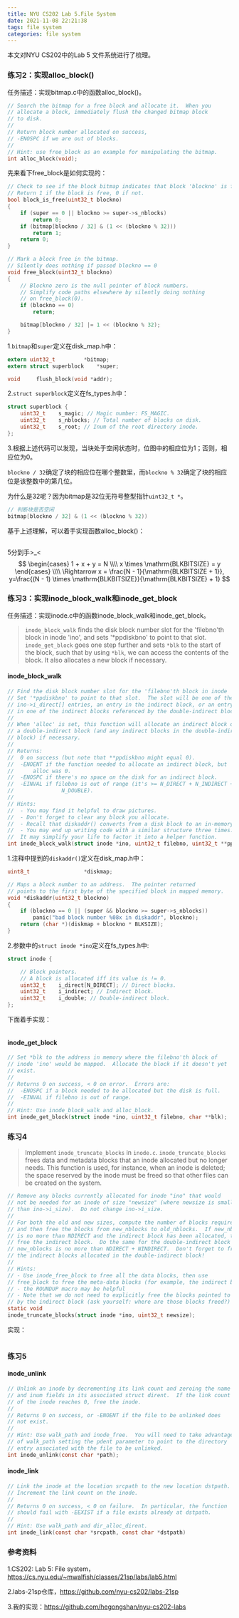 ```yaml
---
title: NYU CS202 Lab 5.File System
date: 2021-11-08 22:21:38
tags: file system
categories: file system
---
```


本文对NYU CS202中的Lab 5 文件系统进行了梳理。

<!--more-->

### 练习2：实现alloc_block()

任务描述：实现bitmap.c中的函数alloc_block()。

```c
// Search the bitmap for a free block and allocate it.  When you
// allocate a block, immediately flush the changed bitmap block
// to disk.
//
// Return block number allocated on success,
// -ENOSPC if we are out of blocks.
//
// Hint: use free_block as an example for manipulating the bitmap.
int alloc_block(void);
```

先来看下free_block是如何实现的：

```c
// Check to see if the block bitmap indicates that block 'blockno' is free.
// Return 1 if the block is free, 0 if not.
bool block_is_free(uint32_t blockno)
{
    if (super == 0 || blockno >= super->s_nblocks)
        return 0;
    if (bitmap[blockno / 32] & (1 << (blockno % 32)))
        return 1;
    return 0;
}

// Mark a block free in the bitmap. 
// Silently does nothing if passed blockno == 0
void free_block(uint32_t blockno)
{
    // Blockno zero is the null pointer of block numbers.
    // Simplify code paths elsewhere by silently doing nothing
    // on free_block(0).
    if (blockno == 0)
        return;

    bitmap[blockno / 32] |= 1 << (blockno % 32);
}
```

1.`bitmap`和`super`定义在disk_map.h中：

```c
extern uint32_t			*bitmap;
extern struct superblock	*super;

void	 flush_block(void *addr);
```

2.`struct superblock`定义在fs_types.h中：

```c
struct superblock {
    uint32_t	s_magic; // Magic number: FS_MAGIC.
    uint32_t	s_nblocks; // Total number of blocks on disk.
    uint32_t	s_root; // Inum of the root directory inode.
};
```

3.根据上述代码可以发现，当块处于空闲状态时，位图中的相应位为1；否则，相应位为0。

`blockno / 32`确定了块的相应位在哪个整数里，而`blockno % 32`确定了块的相应位是该整数中的第几位。

为什么是32呢？因为bitmap是32位无符号整型指针`uint32_t *`。

```c
// 判断块是否空闲
bitmap[blockno / 32] & (1 << (blockno % 32))
```

基于上述理解，可以着手实现函数alloc_block()：

```c

```

5分到手>_<
$$
\begin{cases}
1 + x + y = N \\\\
x \times \mathrm{BLKBITSIZE} = y
\end{cases} \\\\
\Rightarrow x = \frac{N - 1}{\mathrm{BLKBITSIZE + 1}}, y=\frac{(N - 1) \times \mathrm{BLKBITSIZE}}{\mathrm{BLKBITSIZE} + 1}
$$


### 练习3：实现inode_block_walk和inode_get_block

任务描述：实现inode.c中的函数inode_block_walk和inode_get_block。

> `inode_block_walk`  finds the disk block number slot for the 'filebno'th block in inode 'ino', and sets '*ppdiskbno' to point to that slot. `inode_get_block` goes one step further and sets `*blk` to the start of the block, such that by using `*blk`, we can access the contents of the block. It also allocates a new block if necessary.

#### inode_block_walk

```c
// Find the disk block number slot for the 'filebno'th block in inode 'ino'.
// Set '*ppdiskbno' to point to that slot.  The slot will be one of the
// ino->i_direct[] entries, an entry in the indirect block, or an entry
// in one of the indirect blocks referenced by the double-indirect block.
//
// When 'alloc' is set, this function will allocate an indirect block or
// a double-indirect block (and any indirect blocks in the double-indirect
// block) if necessary.
//
// Returns:
//	0 on success (but note that **ppdiskbno might equal 0).
//	-ENOENT if the function needed to allocate an indirect block, but
//		alloc was 0.
//	-ENOSPC if there's no space on the disk for an indirect block.
//	-EINVAL if filebno is out of range (it's >= N_DIRECT + N_INDIRECT +
//               N_DOUBLE).
//
// Hints:
//  - You may find it helpful to draw pictures.
//  - Don't forget to clear any block you allocate.
//  - Recall that diskaddr() converts from a disk block to an in-memory address
//  - You may end up writing code with a similar structure three times.
//  It may simplify your life to factor it into a helper function. 
int inode_block_walk(struct inode *ino, uint32_t filebno, uint32_t **ppdiskbno, bool alloc);
```

1.注释中提到的`diskaddr()`定义在disk_map.h中：

```c
uint8_t                 *diskmap;

// Maps a block number to an address.  The pointer returned
// points to the first byte of the specified block in mapped memory.
void *diskaddr(uint32_t blockno)
{
    if (blockno == 0 || (super && blockno >= super->s_nblocks))
        panic("bad block number %08x in diskaddr", blockno);
    return (char *)(diskmap + blockno * BLKSIZE);
}
```

2.参数中的`struct inode *ino`定义在fs_types.h中:

```c
struct inode {

    // Block pointers.
    // A block is allocated iff its value is != 0.
    uint32_t	i_direct[N_DIRECT]; // Direct blocks.
    uint32_t	i_indirect; // Indirect block.
    uint32_t	i_double; // Double-indirect block.
};
```

下面着手实现：

```c

```



#### inode_get_block

```c
// Set *blk to the address in memory where the filebno'th block of
// inode 'ino' would be mapped.  Allocate the block if it doesn't yet
// exist.
//
// Returns 0 on success, < 0 on error.  Errors are:
//	-ENOSPC if a block needed to be allocated but the disk is full.
//	-EINVAL if filebno is out of range.
//
// Hint: Use inode_block_walk and alloc_block.
int inode_get_block(struct inode *ino, uint32_t filebno, char **blk);
```

### 练习4

> Implement `inode_truncate_blocks` in `inode.c`. `inode_truncate_blocks` frees data and metadata blocks that an inode allocated but no longer needs. This function is used, for instance, when an inode is deleted; the space reserved by the inode must be freed so that other files can be created on the system.



```c
// Remove any blocks currently allocated for inode "ino" that would
// not be needed for an inode of size "newsize" (where newsize is smaller
// than ino->i_size).  Do not change ino->i_size.
//
// For both the old and new sizes, compute the number of blocks required,
// and then free the blocks from new_nblocks to old_nblocks.  If new_nblocks
// is no more than NDIRECT and the indirect block has been allocated, then
// free the indirect block.  Do the same for the double-indirect block if
// new_nblocks is no more than NDIRECT + NINDIRECT.  Don't forget to free
// the indirect blocks allocated in the double-indirect block!
//
// Hints:
// - Use inode_free_block to free all the data blocks, then use
// free_block to free the meta-data blocks (for example, the indirect block).
// - the ROUNDUP macro may be helpful
// - Note that we do not need to explicitly free the blocks pointed to
// by the indirect block (ask yourself: where are those blocks freed?)
static void
inode_truncate_blocks(struct inode *ino, uint32_t newsize);
```

实现：

```c

```

### 练习5

#### inode_unlink

```c
// Unlink an inode by decrementing its link count and zeroing the name
// and inum fields in its associated struct dirent.  If the link count
// of the inode reaches 0, free the inode.
//
// Returns 0 on success, or -ENOENT if the file to be unlinked does
// not exist.
//
// Hint: Use walk_path and inode_free.  You will need to take advantage
// of walk_path setting the pdent parameter to point to the directory
// entry associated with the file to be unlinked.
int inode_unlink(const char *path);
```

#### inode_link

```c
// Link the inode at the location srcpath to the new location dstpath.
// Increment the link count on the inode.
//
// Returns 0 on success, < 0 on failure.  In particular, the function
// should fail with -EEXIST if a file exists already at dstpath.
//
// Hint: Use walk_path and dir_alloc_dirent.
int inode_link(const char *srcpath, const char *dstpath)
```



### 参考资料

1.CS202: Lab 5: File system，https://cs.nyu.edu/~mwalfish/classes/21sp/labs/lab5.html

2.labs-21sp仓库，https://github.com/nyu-cs202/labs-21sp

3.我的实现：https://github.com/hegongshan/nyu-cs202-labs

